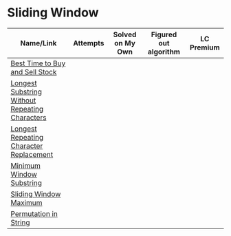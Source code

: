 # Sliding Window

| Name/Link                                                                                                                       | Attempts | Solved on My Own | Figured out algorithm | LC Premium |
| ------------------------------------------------------------------------------------------------------------------------------- | -------- | ---------------- | --------------------- | ---------- |
| [Best Time to Buy and Sell Stock](https://leetcode.com/problems/best-time-to-buy-and-sell-stock/)                               |          |                  |                       |            |
| [Longest Substring Without Repeating Characters](https://leetcode.com/problems/longest-substring-without-repeating-characters/) |          |                  |                       |            |
| [Longest Repeating Character Replacement](https://leetcode.com/problems/longest-repeating-character-replacement/)               |          |                  |                       |            |
| [Minimum Window Substring](https://leetcode.com/problems/minimum-window-substring/)                                             |          |                  |                       |            |
| [Sliding Window Maximum](https://leetcode.com/problems/sliding-window-maximum/)                                                 |          |                  |                       |            |
| [Permutation in String](https://leetcode.com/problems/permutation-in-string/)                                                   |          |                  |                       |            |
